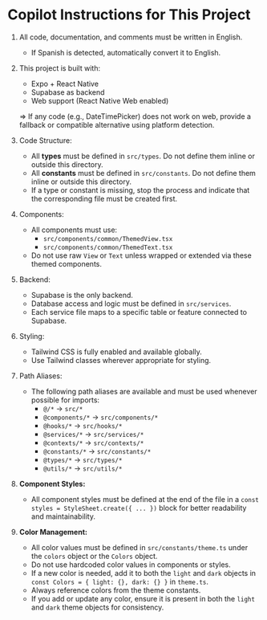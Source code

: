 # Copilot Instructions for This Project

1. All code, documentation, and comments must be written in English.

   - If Spanish is detected, automatically convert it to English.

2. This project is built with:

   - Expo + React Native
   - Supabase as backend
   - Web support (React Native Web enabled)

   => If any code (e.g., DateTimePicker) does not work on web, provide a fallback or compatible alternative using platform detection.

3. Code Structure:

   - All **types** must be defined in `src/types`. Do not define them inline or outside this directory.
   - All **constants** must be defined in `src/constants`. Do not define them inline or outside this directory.
   - If a type or constant is missing, stop the process and indicate that the corresponding file must be created first.

4. Components:

   - All components must use:
     - `src/components/common/ThemedView.tsx`
     - `src/components/common/ThemedText.tsx`
   - Do not use raw `View` or `Text` unless wrapped or extended via these themed components.

5. Backend:

   - Supabase is the only backend.
   - Database access and logic must be defined in `src/services`.
   - Each service file maps to a specific table or feature connected to Supabase.

6. Styling:

   - Tailwind CSS is fully enabled and available globally.
   - Use Tailwind classes wherever appropriate for styling.

7. Path Aliases:

   - The following path aliases are available and must be used whenever possible for imports:
     - `@/*` → `src/*`
     - `@components/*` → `src/components/*`
     - `@hooks/*` → `src/hooks/*`
     - `@services/*` → `src/services/*`
     - `@contexts/*` → `src/contexts/*`
     - `@constants/*` → `src/constants/*`
     - `@types/*` → `src/types/*`
     - `@utils/*` → `src/utils/*`

8. **Component Styles:**

   - All component styles must be defined at the end of the file in a `const styles = StyleSheet.create({ ... })` block for better readability and maintainability.

9. **Color Management:**
   - All color values must be defined in `src/constants/theme.ts` under the `colors` object or the `Colors` object.
   - Do not use hardcoded color values in components or styles.
   - If a new color is needed, add it to both the `light` and `dark` objects in `const Colors = { light: {}, dark: {} }` in `theme.ts`.
   - Always reference colors from the theme constants.
   - If you add or update any color, ensure it is present in both the `light` and `dark` theme objects for consistency.
